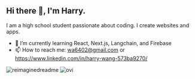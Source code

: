 ## Hi there 👋, I'm Harry.

I am a high school student passionate about coding. I create websites and apps.

- 🌱 I’m currently learning React, Next.js, Langchain, and Firebase 
- 📫 How to reach me: wa6402@gmail.com or https://www.linkedin.com/in/harry-wang-573ba9270/

<img src="https://myreadme.vercel.app/api/embed/harry-wang-projects?panels=userstatistics,toprepositories,toplanguages,commitgraph" alt="reimaginedreadme" />
<img src="https://github-readme-stats.vercel.app/api/top-langs?username=harry-wang-projects&show_icons=true&locale=en&layout=compact&theme=chartreuse-dark" alt="ovi" />

<!--
**harry-wang-projects/harry-wang-projects** is a ✨ _special_ ✨ repository because its `README.md` (this file) appears on your GitHub profile.

Here are some ideas to get you started:

- 🔭 I’m currently working on ...
- 👯 I’m looking to collaborate on ...
- 🤔 I’m looking for help with ...
- 💬 Ask me about ...
- 😄 Pronouns: ...
- ⚡ Fun fact: ...
-->

